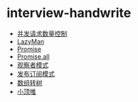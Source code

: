 <!--
 * @Author: xiaohu
 * @Date: 2024-02-29 14:27:26
 * @LastEditors: yeyu98
 * @LastEditTime: 2024-03-23 14:56:30
 * @FilePath: \interview-handwrite\README.md
 * @Description: 
-->
# interview-handwrite

- [并发请求数量控制](./src/limit-request.js)
- [LazyMan](./src/lazy-man.js)
- [Promise](./src/promise.js)
- [Promise.all](./src/promise-all.js)
- [观察者模式](./src/observer.js)
- [发布订阅模式](./src/pubsub.js)
- [数组转树](./src/listToTree.js)
- [小顶堆](./src/min-heap.js)